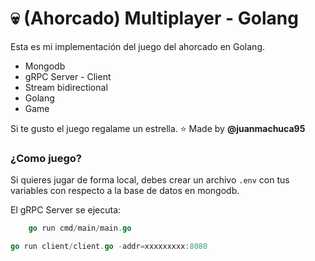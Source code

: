 # 💀 (Ahorcado) Multiplayer - Golang

Esta es mi implementación del juego del ahorcado en Golang.

* Mongodb
* gRPC Server - Client 
* Stream bidirectional 
* Golang
* Game

Si te gusto el juego regalame un estrella. ⭐
Made by <b>@juanmachuca95</b>

### ¿Como juego?
Si quieres jugar de forma local, debes crear un archivo ```.env``` con tus variables con respecto a la base de datos en mongodb.

El gRPC Server se ejecuta:
```go
    go run cmd/main/main.go
```

```go
go run client/client.go -addr=xxxxxxxxx:8080
```


